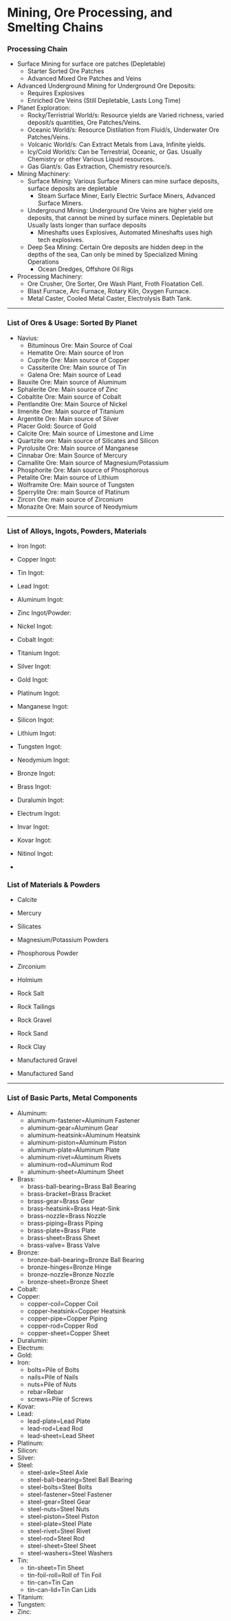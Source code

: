 # Mining, Ore Processing, and Smelting Chains
### Processing Chain
- Surface Mining for surface ore patches (Depletable)
    - Starter Sorted Ore Patches
    - Advanced Mixed Ore Patches and Veins
- Advanced Underground Mining for Underground Ore Deposits:
  - Requires Explosives
  - Enriched Ore Veins (Still Depletable, Lasts Long Time)
- Planet Exploration:
    - Rocky/Terristrial World/s: Resource yields are Varied richness, varied deposit/s quantities, Ore Patches/Veins.
    - Oceanic World/s: Resource Distilation from Fluid/s, Underwater Ore Patches/Veins.
    - Volcanic World/s: Can Extract Metals from Lava, Infinite yields.
    - Icy/Cold World/s: Can be Terrestrial, Oceanic, or Gas. Usually Chemistry or other Various Liquid resources.
    - Gas Giant/s: Gas Extraction, Chemistry resource/s.
- Mining Machinery:
    - Surface Mining: Various Surface Miners can mine surface deposits, surface deposits are depletable
        - Steam Surface Miner, Early Electric Surface Miners, Advanced Surface Miners.
    - Underground Mining: Underground Ore Veins are higher yield ore deposits, that cannot be mined by surface miners. Depletable but Usually lasts longer than surface deposits
        - Mineshafts uses Explosives, Automated Mineshafts uses high tech explosives.
    - Deep Sea Mining: Certain Ore deposits are hidden deep in the depths of the sea, Can only be mined by Specialized Mining Operations
        - Ocean Dredges, Offshore Oil Rigs
- Processing Machinery:
    - Ore Crusher, Ore Sorter, Ore Wash Plant, Froth Floatation Cell.
    - Blast Furnace, Arc Furnace, Rotary Kiln, Oxygen Furnace.
    - Metal Caster, Cooled Metal Caster, Electrolysis Bath Tank.
---
### List of Ores & Usage: Sorted By Planet
- Navius:
    - Bituminous Ore: Main Source of Coal
    - Hematite Ore: Main source of Iron
    - Cuprite Ore: Main source of Copper
    - Cassiterite Ore: Main source of Tin
    - Galena Ore: Main source of Lead
- Bauxite Ore: Main source of Aluminum
- Sphalerite Ore: Main source of Zinc
- Cobaltite Ore: Main source of Cobalt
- Pentlandite Ore: Main Source of Nickel
- Ilmenite Ore: Main source of Titanium
- Argentite Ore: Main source of Silver
- Placer Gold: Source of Gold
- Calcite Ore: Main source of Limestone and Lime
- Quartzite ore: Main source of Silicates and Silicon
- Pyrolusite Ore: Main source of Manganese
- Cinnabar Ore: Main Source of Mercury
- Carnallite Ore: Main source of Magnesium/Potassium
- Phosphorite Ore: Main source of Phosphorous
- Petalite Ore: Main source of Lithium
- Wolframite Ore: Main source of Tungsten
- Sperrylite Ore: main Source of Platinum
- Zircon Ore: main source of Zirconium
- Monazite Ore: Main source of Neodymium
---
### List of Alloys, Ingots, Powders, Materials
- Iron Ingot:
- Copper Ingot:
- Tin Ingot:
- Lead Ingot:
- Aluminum Ingot:
- Zinc Ingot/Powder:
- Nickel Ingot:
- Cobalt Ingot:
- Titanium Ingot:
- Silver Ingot:
- Gold Ingot:
- Platinum Ingot:
- Manganese Ingot:
- Silicon Ingot:
- Lithium Ingot:
- Tungsten Ingot:
- Neodymium Ingot:
- Bronze Ingot:
- Brass Ingot:
- Duralumin Ingot:
- Electrum Ingot:
- Invar Ingot:
- Kovar Ingot:
- Nitinol Ingot:

- 
### List of Materials & Powders
- Calcite
- Mercury
- Silicates
- Magnesium/Potassium Powders
- Phosphorous Powder
- Zirconium
- Holmium

- Rock Salt
- Rock Tailings
- Rock Gravel
- Rock Sand
- Rock Clay
- Manufactured Gravel
- Manufactured Sand
---
### List of Basic Parts, Metal Components
- Aluminum:
    - aluminum-fastener=Aluminum Fastener
    - aluminum-gear=Aluminum Gear
    - aluminum-heatsink=Aluminum Heatsink
    - aluminum-piston=Aluminum Piston
    - aluminum-plate=Aluminum Plate
    - aluminum-rivet=Aluminum Rivets
    - aluminum-rod=Aluminum Rod
    - aluminum-sheet=Aluminum Sheet
- Brass:
    - brass-ball-bearing=Brass Ball Bearing
    - brass-bracket=Brass Bracket
    - brass-gear=Brass Gear
    - brass-heatsink=Brass Heat-Sink
    - brass-nozzle=Brass Nozzle
    - brass-piping=Brass Piping
    - brass-plate=Brass Plate
    - brass-sheet=Brass Sheet
    - brass-valve= Brass Valve
- Bronze:
    - bronze-ball-bearing=Bronze Ball Bearing
    - bronze-hinges=Bronze Hinge
    - bronze-nozzle=Bronze Nozzle
    - bronze-sheet=Bronze Sheet
- Cobalt:
- Copper:
    - copper-coil=Copper Coil
    - copper-heatsink=Copper Heatsink
    - copper-pipe=Copper Piping
    - copper-rod=Copper Rod
    - copper-sheet=Copper Sheet
- Duralumin:
- Electrum:
- Gold:
- Iron:
    - bolts=Pile of Bolts
    - nails=Pile of Nails
    - nuts=Pile of Nuts
    - rebar=Rebar
    - screws=Pile of Screws
- Kovar:
- Lead:
    - lead-plate=Lead Plate
    - lead-rod=Lead Rod
    - lead-sheet=Lead Sheet
- Platinum:
- Silicon:
- Silver:
- Steel:
    - steel-axle=Steel Axle
    - steel-ball-bearing=Steel Ball Bearing
    - steel-bolts=Steel Bolts
    - steel-fastener=Steel Fastener
    - steel-gear=Steel Gear
    - steel-nuts=Steel Nuts
    - steel-piston=Steel Piston
    - steel-plate=Steel Plate
    - steel-rivet=Steel Rivet
    - steel-rod=Steel Rod
    - steel-sheet=Steel Sheet
    - steel-washers=Steel Washers
- Tin:
    - tin-sheet=Tin Sheet
    - tin-foil-roll=Roll of Tin Foil
    - tin-can=Tin Can
    - tin-can-lid=Tin Can Lids
- Titanium:
- Tungsten:
- Zinc: